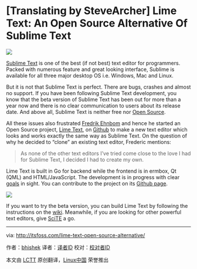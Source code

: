 [Translating by SteveArcher]
Lime Text: An Open Source Alternative Of Sublime Text
================================================================================
![](http://itsfoss.itsfoss.netdna-cdn.com/wp-content/uploads/2014/08/Lime_Text_Editor.jpeg)

[Sublime Text][1] is one of the best (if not best) text editor for programmers. Packed with numerous feature and great looking interface, Sublime is available for all three major desktop OS i.e. Windows, Mac and Linux.

But it is not that Sublime Text is perfect. There are bugs, crashes and almost no support. If you have been following Sublime Text development, you know that the beta version of Sublime Text has been out for more than a year now and there is no clear communication to users about its release date. And above all, Sublime Text is neither free nor [Open Source][2].

All these issues also frustrated [Fredrik Ehnbom][3] and hence he started an Open Source project, [Lime Text][4], on [Github][5] to make a new text editor which looks and works exactly the same way as Sublime Text. On the question of why he decided to “clone” an existing text editor, Frederic mentions:

> As none of the other text editors I’ve tried come close to the love I had for Sublime Text, I decided I had to create my own.

Lime Text is built in Go for backend while the frontend is in ermbox, Qt (QML) and HTML/JavaScript. The development is in progress with clear [goals][6] in sight. You can contribute to the project on its [Github page][7].

![](http://itsfoss.itsfoss.netdna-cdn.com/wp-content/uploads/2014/08/LimeTextEditor.jpeg)

If you want to try the beta version, you can build Lime Text by following the instructions on the [wiki][8]. Meanwhile, if you are looking for other powerful text editors, give [SciTE][9] a go.

--------------------------------------------------------------------------------

via: http://itsfoss.com/lime-text-open-source-alternative/

作者：[bhishek][a]
译者：[译者ID](https://github.com/译者ID)
校对：[校对者ID](https://github.com/校对者ID)

本文由 [LCTT](https://github.com/LCTT/TranslateProject) 原创翻译，[Linux中国](http://linux.cn/) 荣誉推出

[a]:http://itsfoss.com/author/Abhishek/
[1]:http://www.sublimetext.com/
[2]:http://itsfoss.com/category/open-source-software/
[3]:https://github.com/quarnster
[4]:http://limetext.org/
[5]:https://github.com/
[6]:https://github.com/limetext/lime/wiki/Goals
[7]:https://github.com/limetext/lime/issues
[8]:https://github.com/limetext/lime/wiki/Building
[9]:http://itsfoss.com/scite-the-notepad-for-linux/